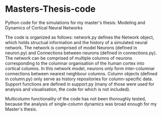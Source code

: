 # Masters-Thesis-code
Python code for the simulations for my master's thesis: Modeling and Dynamics of Cortical Neural Networks

The code is organized as follows:
network.py defines the Network object, which holds structual information and the history of a simulated neural network.
The network is comprised of model Neurons (defined in neuron.py) and Connections between neurons (defined in connections.py).
The network can be comprised of multiple columns of neurons corresponding to the columnar organisation of the human cortex into cortical columns.
In this network model, neurons only form inter-columnar connections between nearest neighbour columns.
Column objects (defined in column.py) only serve as history repositories for column-specific data.
Support functions are defined in support.py (many of those were used for analysis and visualisation, the code for which is not included).

Multicolumn functionality of the code has not been thoroughly tested, because the analysis of single-column dynamics was broad enough for my Master's thesis.
